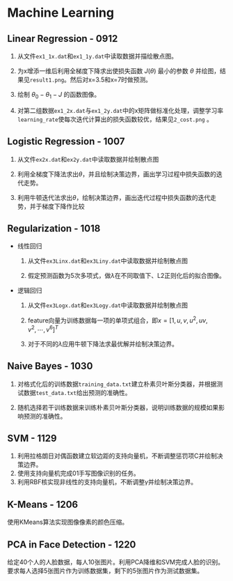 # Machine Learning

## Linear Regression - 0912

1. 从文件`ex1_1x.dat`和`ex1_1y.dat`中读取数据并描绘散点图。

2. 为x增添一维后利用全梯度下降求出使损失函数 $J(\theta)$ 最小的参数 $\theta$ 并绘图，结果见`result1.png`。然后对x=3.5和x=7时做预测。

3. 绘制 $\theta_0 - \theta_1 - J$ 的函数图像。

4. 对第二组数据`ex1_2x.dat`与`ex1_2y.dat`中的x矩阵做标准化处理，调整学习率`learning_rate`使每次迭代计算出的损失函数较优，结果见`2_cost.png` 。

## Logistic Regression - 1007

1. 从文件`ex2x.dat`和`ex2y.dat`中读取数据并绘制散点图

2. 利用全梯度下降法求出$\theta$，并且绘制决策边界，画出学习过程中损失函数的迭代走势。

3. 利用牛顿迭代法求出$\theta$，绘制决策边界，画出迭代过程中损失函数的迭代走势，并于梯度下降作比较

## Regularization - 1018

+ 线性回归

    1. 从文件`ex3Linx.dat`和`ex3Liny.dat`中读取数据并绘制散点图

    2. 假定预测函数为5次多项式，做$\lambda$在不同取值下、L2正则化后的拟合图像。

+ 逻辑回归

    1. 从文件`ex3Logx.dat`和`ex3Logy.dat`中读取数据并绘制散点图

    2. feature向量为训练数据每一项的单项式组合，即$x=[1, u, v, u^2, uv, v^2, \cdots, v^6]^T$

    3. 对于不同的$\lambda$应用牛顿下降法求最优解并绘制决策边界。

##  Naive Bayes - 1030

1. 对格式化后的训练数据`training_data.txt`建立朴素贝叶斯分类器，并根据测试数据`test_data.txt`给出预测的准确性。

2. 随机选择若干训练数据来训练朴素贝叶斯分类器，说明训练数据的规模如果影响预测的准确性。

## SVM - 1129

1. 利用拉格朗日对偶函数建立软边距的支持向量机，不断调整惩罚项C并绘制决策边界。
2. 使用支持向量机完成01手写图像识别的任务。
3. 利用RBF核实现非线性的支持向量机，不断调整$\gamma$并绘制决策边界。

## K-Means - 1206

使用KMeans算法实现图像像素的颜色压缩。

## PCA in Face Detection - 1220

给定40个人的人脸数据，每人10张图片。利用PCA降维和SVM完成人脸的识别。要求每人选择5张图片作为训练数据集，剩下的5张图片作为测试数据集。
